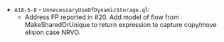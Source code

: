 - `A18-5-8` - `UnnecessaryUseOfDynamicStorage.ql`:
  - Address FP reported in #20. Add model of flow from MakeSharedOrUnique to return expression to capture copy/move elision case NRVO.